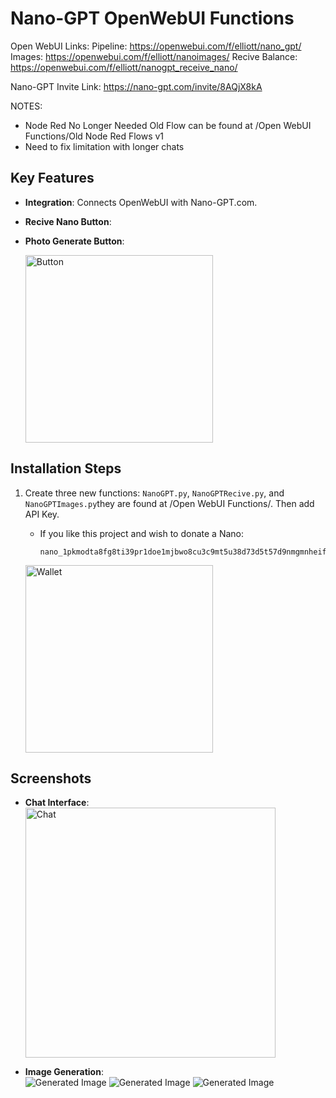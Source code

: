 # Nano-GPT OpenWebUI Functions
Open WebUI Links:
  Pipeline: https://openwebui.com/f/elliott/nano_gpt/
  Images: https://openwebui.com/f/elliott/nanoimages/
  Recive Balance: https://openwebui.com/f/elliott/nanogpt_receive_nano/

Nano-GPT Invite Link:
  https://nano-gpt.com/invite/8AQjX8kA

NOTES:
- Node Red No Longer Needed Old Flow can be found at /Open WebUI Functions/Old Node Red Flows v1
- Need to fix limitation with longer chats

## Key Features

- **Integration**: Connects OpenWebUI with Nano-GPT.com.
- **Recive Nano Button**:
- **Photo Generate Button**: 
  
  <img src="https://raw.githubusercontent.com/Orciotrox/NodeRed-Nano-GPT.com-OpenWebUI/refs/heads/main/ReadmePhotos/NIv2.png" alt="Button" width="300"/>

## Installation Steps

1. Create three new functions: `NanoGPT.py`, `NanoGPTRecive.py`, and `NanoGPTImages.py`they are found at /Open WebUI Functions/. Then add API Key.  
  
   - If you like this project and wish to donate a Nano:
     ```
     nano_1pkmodta8fg8ti39pr1doe1mjbwo8cu3c9mt5u38d73d5t57d9nmgmnheifk
     ```
   <img src="https://raw.githubusercontent.com/Orciotrox/NodeRed-Nano-GPT.com-OpenWebUI/main/ReadmePhotos/Nano%20Wallet.png" alt="Wallet" width="300"/>

## Screenshots

- **Chat Interface**:  
  <img src="https://raw.githubusercontent.com/Orciotrox/NodeRed-Nano-GPT.com-OpenWebUI/main/ReadmePhotos/Chat.png" alt="Chat" width="400"/> 

- **Image Generation**:  
  <img src="https://raw.githubusercontent.com/Orciotrox/NodeRed-Nano-GPT.com-OpenWebUI/refs/heads/main/ReadmePhotos/NIG1.png" alt="Generated Image" max-width="400"/>
  <img src="https://raw.githubusercontent.com/Orciotrox/NodeRed-Nano-GPT.com-OpenWebUI/refs/heads/main/ReadmePhotos/NIG2.png" alt="Generated Image" max-width="400"/>
  <img src="https://raw.githubusercontent.com/Orciotrox/NodeRed-Nano-GPT.com-OpenWebUI/refs/heads/main/ReadmePhotos/NIG3.png" alt="Generated Image" max-width="400"/>


